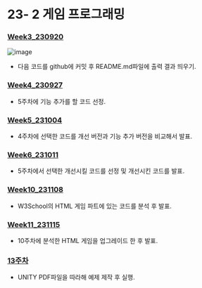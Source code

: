# 23- 2 게임 프로그래밍

### [Week3_230920](https://github.com/Mr-Forger/GP/tree/main/Week3_230920)
  ![image](<img width="136" alt="image" src="https://github.com/Mr-Forger/GP/assets/46594567/8f88152d-000f-4b66-bbbf-84061f568d66">)
  - 다음 코드를 github에 커밋 후 README.md파일에 출력 결과 띄우기.
### [Week4_230927](https://github.com/Mr-Forger/GP/tree/main/Week4%2C%205_230927~231004)
  - 5주차에 기능 추가를 할 코드 선정.
### [Week5_231004](https://github.com/Mr-Forger/GP/tree/main/Week4%2C%205_230927~231004)
  - 4주차에 선택한 코드를 개선 버전과 기능 추가 버전을 비교해서 발표.
### [Week6_231011](https://github.com/Mr-Forger/GP/tree/main/Week6_231011)
  - 5주차에서 선택한 개선시킬 코드를 선정 및 개선시킨 코드를 발표.
### [Week10_231108](https://github.com/Mr-Forger/GP/tree/main/Week10_231108)
  - W3School의 HTML 게임 파트에 있는 코드를 분석 후 발표.
### [Week11_231115](https://github.com/Mr-Forger/GP/tree/main/Week11_231115)
  - 10주차에 분석한 HTML 게임을 업그레이드 한 후 발표.
### [13주차]()
  - UNITY PDF파일을 따라해 예제 제작 후 실행.
